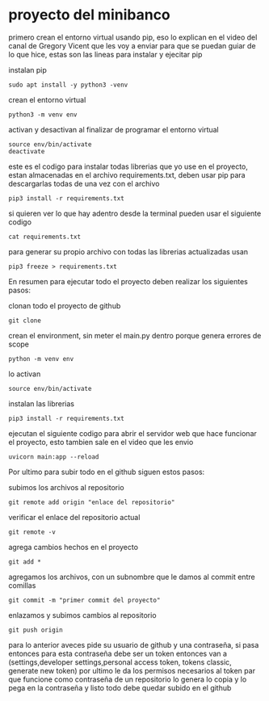 # proyecto del minibanco

primero crean el entorno virtual usando pip, eso lo explican en el video del canal de Gregory Vicent que les voy
a enviar para que se puedan guiar de lo que hice, estas son las lineas para instalar y ejecitar pip

instalan pip
```
sudo apt install -y python3 -venv
```
crean el entorno virtual
```
python3 -m venv env
```
activan y desactivan al finalizar de programar el entorno virtual
```
source env/bin/activate
deactivate
```

este es el codigo para instalar todas librerias que yo use en el proyecto, estan almacenadas en el archivo
requirements.txt, deben usar pip para descargarlas todas de una vez con el archivo
```
pip3 install -r requirements.txt
```
si quieren ver lo que hay adentro desde la terminal pueden usar el siguiente codigo
```
cat requirements.txt
```
para generar su propio archivo con todas las librerias actualizadas usan
```
pip3 freeze > requirements.txt
```

En resumen para ejecutar todo el proyecto deben realizar los siguientes pasos:

clonan todo el proyecto de github
```
git clone
```
crean el environment, sin meter el main.py dentro porque genera errores de scope
```
python -m venv env
```
lo activan
```
source env/bin/activate
```
instalan las librerias
```
pip3 install -r requirements.txt
```
ejecutan el siguiente codigo para abrir el servidor web que hace funcionar el proyecto, esto tambien sale en el video que les envio
```
uvicorn main:app --reload
```

Por ultimo para subir todo en el github siguen estos pasos:

subimos los archivos al repositorio
```
git remote add origin "enlace del repositorio"
```
verificar el enlace del repositorio actual
```
git remote -v
```
agrega cambios hechos en el proyecto
```
git add *
```
agregamos los archivos, con un subnombre que le damos al commit entre comillas
```
git commit -m "primer commit del proyecto"
```
enlazamos y subimos cambios al repositorio
```
git push origin
```
para lo anterior aveces pide su usuario de github y una contraseña, si pasa entonces para esta contraseña debe ser un token
entonces van a (settings,developer settings,personal access token, tokens classic, generate new token)
por ultimo le da los permisos necesarios al token par que funcione como contraseña de un repositorio
lo genera lo copia y lo pega en la contraseña y listo todo debe quedar subido en el github
